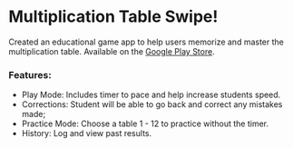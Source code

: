 # Multiplication Table Swipe!
Created an educational game app to help users memorize and master the multiplication table. Available on the [Google Play Store][1].
### Features:
- Play Mode: Includes timer to pace and help increase students speed.
- Corrections: Student will be able to go back and correct any mistakes made;
- Practice Mode: Choose a table 1 - 12 to practice without the timer.
- History: Log and view past results.

[1]:https://play.google.com/store/apps/details?id=com.swipeacademy.multiplicationtableswipe&hl=en
